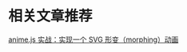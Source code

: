 
# 相关文章推荐
[anime.js 实战：实现一个 SVG 形变（morphing）动画](http://svgtrick.com/tricks/fdc190c979ab7526519aadbfa33ac08f)
